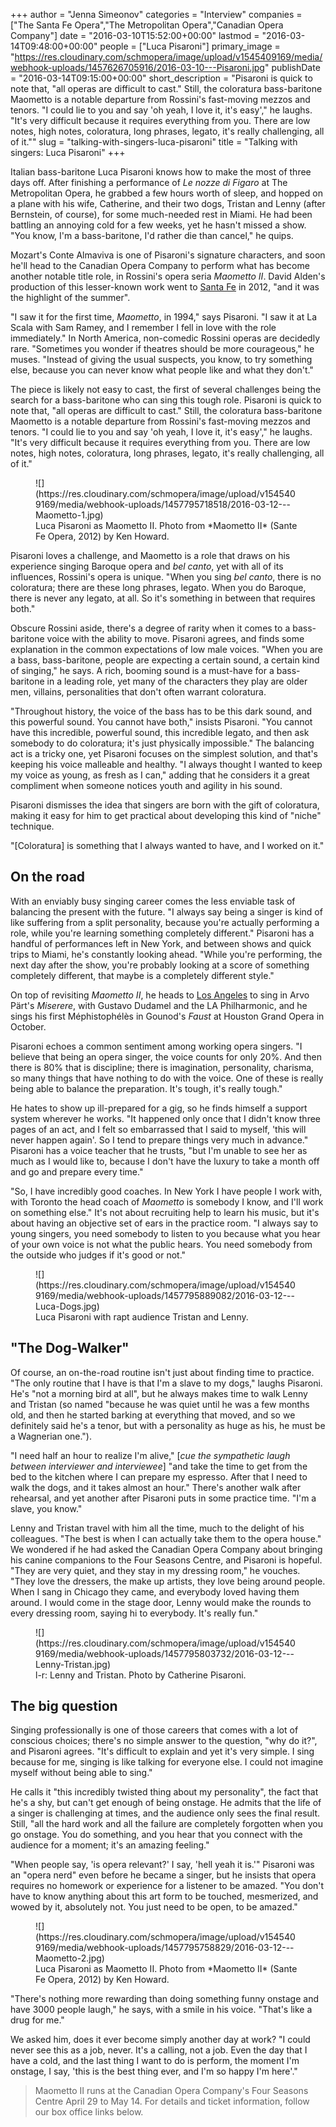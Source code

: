 +++
author = "Jenna Simeonov"
categories = "Interview"
companies = ["The Santa Fe Opera","The Metropolitan Opera","Canadian Opera Company"]
date = "2016-03-10T15:52:00+00:00"
lastmod = "2016-03-14T09:48:00+00:00"
people = ["Luca Pisaroni"]
primary_image = "https://res.cloudinary.com/schmopera/image/upload/v1545409169/media/webhook-uploads/1457626705916/2016-03-10---Pisaroni.jpg"
publishDate = "2016-03-14T09:15:00+00:00"
short_description = "Pisaroni is quick to note that, &quot;all operas are difficult to cast.&quot; Still, the coloratura bass-baritone Maometto is a notable departure from Rossini&#039;s fast-moving mezzos and tenors. &quot;I could lie to you and say &#039;oh yeah, I love it, it&#039;s easy&#039;,&quot; he laughs. &quot;It&#039;s very difficult because it requires everything from you. There are low notes, high notes, coloratura, long phrases, legato, it&#039;s really challenging, all of it.&quot;"
slug = "talking-with-singers-luca-pisaroni"
title = "Talking with singers: Luca Pisaroni"
+++

Italian bass-baritone Luca Pisaroni knows how to make the most of three days off. After finishing a performance of *Le nozze di Figaro* at The Metropolitan Opera, he grabbed a few hours worth of sleep, and hopped on a plane with his wife, Catherine, and their two dogs, Tristan and Lenny (after Bernstein, of course), for some much-needed rest in Miami. He had been battling an annoying cold for a few weeks, yet he hasn't missed a show. "You know, I'm a bass-baritone, I'd rather die than cancel," he quips.

Mozart's Conte Almaviva is one of Pisaroni's signature characters, and soon he'll head to the Canadian Opera Company to perform what has become another notable title role, in Rossini's opera seria *Maometto II*. David Alden's production of this lesser-known work went to [Santa Fe](/scene/companies/santa-fe-opera/) in 2012, "and it was the highlight of the summer".

"I saw it for the first time, *Maometto*, in 1994," says Pisaroni. "I saw it at La Scala with Sam Ramey, and I remember I fell in love with the role immediately." In North America, non-comedic Rossini operas are decidedly rare. "Sometimes you wonder if theatres should be more courageous," he muses. "Instead of giving the usual suspects, you know, to try something else, because you can never know what people like and what they don't."

The piece is likely not easy to cast, the first of several challenges being the search for a bass-baritone who can sing this tough role. Pisaroni is quick to note that, "all operas are difficult to cast." Still, the coloratura bass-baritone Maometto is a notable departure from Rossini's fast-moving mezzos and tenors. "I could lie to you and say 'oh yeah, I love it, it's easy'," he laughs. "It's very difficult because it requires everything from you. There are low notes, high notes, coloratura, long phrases, legato, it's really challenging, all of it."

<figure data-type="image">![](https://res.cloudinary.com/schmopera/image/upload/v1545409169/media/webhook-uploads/1457795718518/2016-03-12---Maometto-1.jpg)<figcaption>Luca Pisaroni as Maometto II. Photo from *Maometto II* (Sante Fe Opera, 2012) by Ken Howard.</figcaption>
</figure>

Pisaroni loves a challenge, and Maometto is a role that draws on his experience singing Baroque opera and *bel canto*, yet with all of its influences, Rossini's opera is unique. "When you sing *bel canto*, there is no coloratura; there are these long phrases, legato. When you do Baroque, there is never any legato, at all. So it's something in between that requires both."

Obscure Rossini aside, there's a degree of rarity when it comes to a bass-baritone voice with the ability to move. Pisaroni agrees, and finds some explanation in the common expectations of low male voices. "When you are a bass, bass-baritone, people are expecting a certain sound, a certain kind of singing," he says. A rich, booming sound is a must-have for a bass-baritone in a leading role, yet many of the characters they play are older men, villains, personalities that don't often warrant coloratura. 

"Throughout history, the voice of the bass has to be this dark sound, and this powerful sound. You cannot have both," insists Pisaroni. "You cannot have this incredible, powerful sound, this incredible legato, and then ask somebody to do coloratura; it's just physically impossible." The balancing act is a tricky one, yet Pisaroni focuses on the simplest solution, and that's keeping his voice malleable and healthy. "I always thought I wanted to keep my voice as young, as fresh as I can," adding that he considers it a great compliment when someone notices youth and agility in his sound. 

Pisaroni dismisses the idea that singers are born with the gift of coloratura, making it easy for him to get practical about developing this kind of "niche" technique. 

"[Coloratura] is something that I always wanted to have, and I worked on it."

## On the road

With an enviably busy singing career comes the less enviable task of balancing the present with the future. "I always say being a singer is kind of like suffering from a split personality, because you're actually performing a role, while you're learning something completely different." Pisaroni has a handful of performances left in New York, and between shows and quick trips to Miami, he's constantly looking ahead. "While you're performing, the next day after the show, you're probably looking at a score of something completely different, that maybe is a completely different style."

On top of revisiting *Maometto II*, he heads to [Los Angeles](http://www.laphil.com/tickets/mozart-part-requiem-miserere/2016-05-19) to sing in Arvo Pärt's *Miserere*, with Gustavo Dudamel and the LA Philharmonic, and he sings his first Méphistophélès in Gounod's *Faust* at Houston Grand Opera in October.

Pisaroni echoes a common sentiment among working opera singers. "I believe that being an opera singer, the voice counts for only 20%. And then there is 80% that is discipline; there is imagination, personality, charisma, so many things that have nothing to do with the voice. One of these is really being able to balance the preparation. It's tough, it's really tough."

He hates to show up ill-prepared for a gig, so he finds himself a support system wherever he works. "It happened only once that I didn't know three pages of an act, and I felt so embarrassed that I said to myself, 'this will never happen again'. So I tend to prepare things very much in advance." Pisaroni has a voice teacher that he trusts, "but I'm unable to see her as much as I would like to, because I don't have the luxury to take a month off and go and prepare every time."

"So, I have incredibly good coaches. In New York I have people I work with, with Toronto the head coach of *Maometto* is somebody I know, and I'll work on something else." It's not about recruiting help to learn his music, but it's about having an objective set of ears in the practice room. "I always say to young singers, you need somebody to listen to you because what you hear of your own voice is not what the public hears. You need somebody from the outside who judges if it's good or not."

<figure data-type="image">
![](https://res.cloudinary.com/schmopera/image/upload/v1545409169/media/webhook-uploads/1457795889082/2016-03-12---Luca-Dogs.jpg)<figcaption>Luca Pisaroni with rapt audience Tristan and Lenny.</figcaption>
</figure>

## "The Dog-Walker"

Of course, an on-the-road routine isn't just about finding time to practice. "The only routine that I have is that I'm a slave to my dogs," laughs Pisaroni. He's "not a morning bird at all", but he always makes time to walk Lenny and Tristan (so named "because he was quiet until he was a few months old, and then he started barking at everything that moved, and so we definitely said he's a tenor, but with a personality as huge as his, he must be a Wagnerian one."). 

"I need half an hour to realize I'm alive," [*cue the sympathetic laugh between interviewer and interviewee*] "and take the time to get from the bed to the kitchen where I can prepare my espresso. After that I need to walk the dogs, and it takes almost an hour." There's another walk after rehearsal, and yet another after Pisaroni puts in some practice time. "I'm a slave, you know."

Lenny and Tristan  travel with him all the time, much to the delight of his colleagues. "The best is when I can actually take them to the opera house." We wondered if he had asked the Canadian Opera Company about bringing his canine companions to the Four Seasons Centre, and Pisaroni is hopeful. "They are very quiet, and they stay in my dressing room," he vouches. "They love the dressers, the make up artists, they love being around people. When I sang in Chicago they came, and everybody loved having them around. I would come in the stage door, Lenny would make the rounds to every dressing room, saying hi to everybody. It's really fun."

<figure data-type="image">
![](https://res.cloudinary.com/schmopera/image/upload/v1545409169/media/webhook-uploads/1457795803732/2016-03-12---Lenny-Tristan.jpg)<figcaption>l-r: Lenny and Tristan. Photo by Catherine Pisaroni.</figcaption>
</figure>

## The big question

Singing professionally is one of those careers that comes with a lot of conscious choices; there's no simple answer to the question, "why do it?", and Pisaroni agrees. "It's difficult to explain and yet it's very simple. I sing because for me, singing is like talking for everyone else. I could not imagine myself without being able to sing."

He calls it "this incredibly twisted thing about my personality", the fact that he's a shy, but can't get enough of being onstage. He admits that the life of a singer is challenging at times, and the audience only sees the final result. Still, "all the hard work and all the failure are completely forgotten when you go onstage. You do something, and you hear that you connect with the audience for a moment; it's an amazing feeling."

"When people say, 'is opera relevant?' I say, 'hell yeah it is.'" Pisaroni was an "opera nerd" even before he became a singer, but he insists that opera requires no homework or experience for a listener to be amazed. "You don't have to know anything about this art form to be touched, mesmerized, and wowed by it, absolutely not. You just need to be open, to be amazed."

<figure data-type="image">
![](https://res.cloudinary.com/schmopera/image/upload/v1545409169/media/webhook-uploads/1457795758829/2016-03-12---Maometto-2.jpg)<figcaption>Luca Pisaroni as Maometto II. Photo from *Maometto II* (Sante Fe Opera, 2012) by Ken Howard.</figcaption>
</figure>

"There's nothing more rewarding than doing something funny onstage and have 3000 people laugh," he says, with a smile in his voice. "That's like a drug for me."

We asked him, does it ever become simply another day at work? "I could never see this as a job, never. It's a calling, not a job. Even the day that I have a cold, and the last thing I want to do is perform, the moment I'm onstage, I say, 'this is the best thing ever, and I'm so happy I'm here'."

>Maometto II runs at the Canadian Opera Company's Four Seasons Centre April 29 to May 14. For details and ticket information, follow our box office links below.
